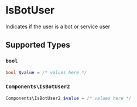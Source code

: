 # IsBotUser

Indicates if the user is a bot or service user


## Supported Types

### `bool`

```php
bool $value = /* values here */
```

### `Components\IsBotUser2`

```php
Components\IsBotUser2 $value = /* values here */
```

